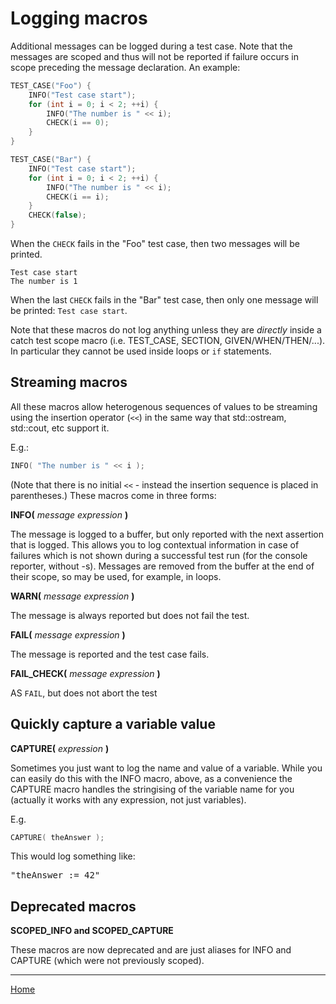 # Logging macros

Additional messages can be logged during a test case. Note that the messages are scoped and thus will not be reported if failure occurs in scope preceding the message declaration. An example:

```cpp
TEST_CASE("Foo") {
    INFO("Test case start");
    for (int i = 0; i < 2; ++i) {
        INFO("The number is " << i);
        CHECK(i == 0);
    }
}

TEST_CASE("Bar") {
    INFO("Test case start");
    for (int i = 0; i < 2; ++i) {
        INFO("The number is " << i);
        CHECK(i == i);
    }
    CHECK(false);
}
```
When the `CHECK` fails in the "Foo" test case, then two messages will be printed.
```
Test case start
The number is 1
```
When the last `CHECK` fails in the "Bar" test case, then only one message will be printed: `Test case start`.


Note that these macros do not log anything unless they are *directly* inside a catch test scope macro (i.e. TEST_CASE, SECTION, GIVEN/WHEN/THEN/...). In particular they cannot be used inside loops or ```if``` statements.

## Streaming macros

All these macros allow heterogenous sequences of values to be streaming using the insertion operator (```<<```) in the same way that std::ostream, std::cout, etc support it.

E.g.:
```c++
INFO( "The number is " << i );
```

(Note that there is no initial ```<<``` - instead the insertion sequence is placed in parentheses.)
These macros come in three forms:

**INFO(** _message expression_ **)**

The message is logged to a buffer, but only reported with the next assertion that is logged. This allows you to log contextual information in case of failures which is not shown during a successful test run (for the console reporter, without -s). Messages are removed from the buffer at the end of their scope, so may be used, for example, in loops.

**WARN(** _message expression_ **)**

The message is always reported but does not fail the test.

**FAIL(** _message expression_ **)**

The message is reported and the test case fails.

**FAIL_CHECK(** _message expression_ **)**

AS `FAIL`, but does not abort the test

## Quickly capture a variable value

**CAPTURE(** _expression_ **)**

Sometimes you just want to log the name and value of a variable. While you can easily do this with the INFO macro, above, as a convenience the CAPTURE macro handles the stringising of the variable name for you (actually it works with any expression, not just variables).

E.g.
```c++
CAPTURE( theAnswer );
```

This would log something like:

<pre>"theAnswer := 42"</pre>

## Deprecated macros

**SCOPED_INFO and SCOPED_CAPTURE**

These macros are now deprecated and are just aliases for INFO and CAPTURE (which were not previously scoped).

---

[Home](Readme.md)

